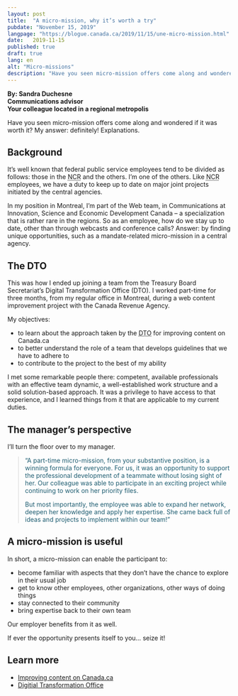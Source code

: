 ```yaml
---
layout: post
title:  "A micro-mission, why it’s worth a try"
pubdate: "November 15, 2019"
langpage: "https://blogue.canada.ca/2019/11/15/une-micro-mission.html"
date:   2019-11-15
published: true
draft: true
lang: en
alt: "Micro-missions"
description: "Have you seen micro-mission offers come along and wondered if it was worth it? My answer: definitely!"
---
```


<style>
figcaption {
  font-size: 17px !important;
  line-height: 1.5;
  max-width: 80ch;
  padding-bottom: 10px;
  padding-top: 5px;
}

.blockquote p {
  color: #277891 !important;
}


</style>

<b>
By: Sandra Duchesne<br>
Communications advisor<br>
Your colleague located in a regional metropolis</b>

Have you seen micro-mission offers come along and wondered if it was worth it? My answer: definitely! Explanations.

## Background


It’s well known that federal public service employees tend to be divided as follows: those in the <abbr title="National Capital Region">NCR</abbr> and the others. I’m one of the others. Like <abbr title="National Capital Region">NCR</abbr> employees, we have a duty to keep up to date on major joint projects initiated by the central agencies.

In my position in Montreal, I’m part of the Web team, in Communications at Innovation, Science and Economic Development Canada – a specialization that is rather rare in the regions. So as an employee, how do we stay up to date, other than through webcasts and conference calls? Answer: by finding unique opportunities, such as a mandate-related micro-mission in a central agency.


## The DTO

This was how I ended up joining a team from the Treasury Board Secretariat’s Digital Transformation Office (DTO). I worked part-time for three months, from my regular office in Montreal, during a web content improvement project with the Canada Revenue Agency.

My objectives:
* to learn about the approach taken by the <abbr title="Digital Transformation Office">DTO</abbr> for improving content on Canada.ca
* to better understand the role of a team that develops guidelines that we have to adhere to
* to contribute to the project to the best of my ability

I met some remarkable people there: competent, available professionals with an effective team dynamic, a well-established work structure and a solid solution-based approach. It was a privilege to have access to that experience, and I learned things from it that are applicable to my current duties.



## The manager’s perspective

I’ll turn the floor over to my manager.


<blockquote><p style="color: #1E5D71 !important;">“A part-time micro-mission, from your substantive position, is a winning formula for everyone. For us, it was an opportunity to support the professional development of a teammate without losing sight of her. Our colleague was able to participate in an exciting project while continuing to work on her priority files.</p>
<p style="color: #1E5D71 !important;">
But most importantly, the employee was able to expand her network, deepen her knowledge and apply her expertise. She came back full of ideas and projects to implement within our team!” </p>		
</blockquote>		


## A micro-mission is useful

In short, a micro-mission can enable the participant to:
* become familiar with aspects that they don’t have the chance to explore in their usual job
* get to know other employees, other organizations, other ways of doing things
* stay connected to their community
* bring expertise back to their own team

Our employer benefits from it as well.

If ever the opportunity presents itself to you… seize it!


## Learn more
* [Improving content on Canada.ca](https://blog.canada.ca/pages/project-overview.html)
* [Digitial Transformation Office](https://www.canada.ca/en/government/about/about-digital-transformation-office.html)
